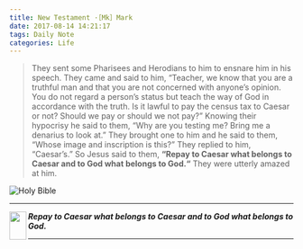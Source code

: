 ```yaml
---
title: New Testament ·［Mk］Mark
date: 2017-08-14 14:21:17
tags: Daily Note
categories: Life
---
```


>They sent some Pharisees and Herodians to him to ensnare him in his speech.
 They came and said to him,
 “Teacher, we know that you are a truthful man and that you are not concerned with anyone’s opinion.
 You do not regard a person’s status but teach the way of God in accordance with the truth.
 Is it lawful to pay the census tax to Caesar or not? Should we pay or should we not pay?”
 Knowing their hypocrisy he said to them, “Why are you testing me? Bring me a denarius to look at.”
 They brought one to him and he said to them, “Whose image and inscription is this?”
 They replied to him, “Caesar’s.”
 So Jesus said to them,
 **“Repay to Caesar what belongs to Caesar and to God what belongs to God.“**
 They were utterly amazed at him.

![Holy Bible](new-testament_0.jpg "Holy Bible")

<!--more-->

* * *

<img src="new-testament_1.png" width = "30" height = "50" alt="" align=left /> **_Repay to Caesar what belongs to Caesar and to God what belongs to God._**

* * *
